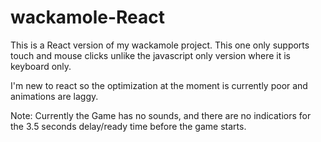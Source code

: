 # wackamole-React

This is a React version of my wackamole project. This one only supports touch and mouse clicks unlike the javascript only version where it is keyboard only.

I'm new to react so the optimization at the moment is currently poor and animations are laggy.

Note: Currently the Game has no sounds, and there are no indicatiors for the 3.5 seconds delay/ready time before the game starts.